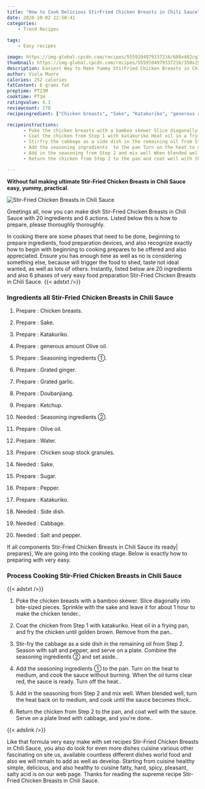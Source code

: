 ```yaml
---
title: "How to Cook Delicious StirFried Chicken Breasts in Chili Sauce"
date: 2020-10-02 22:50:41
categories:
    - Trend Recipes
    
tags:
    - Easy recipes

image: https://img-global.cpcdn.com/recipes/5559104979337216/680x482cq70/stir-fried-chicken-breasts-in-chili-sauce-recipe-main-photo.jpg
thumbnail: https://img-global.cpcdn.com/recipes/5559104979337216/350x250cq70/stir-fried-chicken-breasts-in-chili-sauce-recipe-main-photo.jpg
description: Easiest Way to Make Yummy StirFried Chicken Breasts in Chili Sauce with 20 ingredients and 6 stages of easy cooking.
author: Viola Moore
calories: 252 calories
fatContent: 6 grams fat
preptime: PT23M
cooktime: PT1H
ratingvalue: 4.1
reviewcount: 278
recipeingredient: ["Chicken breasts", "Sake", "Katakuriko", "generous amount Olive oil", "Seasoning ingredients ", "Grated ginger", "Grated garlic", "Doubanjiang", "Ketchup", "Seasoning ingredients ", "Olive oil", "Water", "Chicken soup stock granules", "Sake", "Sugar", "Pepper", "Katakuriko", "Side dish", "Cabbage", "Salt and pepper"]

recipeinstructions: 
      - Poke the chicken breasts with a bamboo skewer Slice diagonally into bitesized pieces Sprinkle with the sake and leave it for about 1 hour to make the chicken tender 
      - Coat the chicken from Step 1 with katakuriko Heat oil in a frying pan and fry the chicken until golden brown Remove from the pan 
      - Stirfry the cabbage as a side dish in the remaining oil from Step 2 Season with salt and pepper and serve on a plate Combine the seasoning ingredients  and set aside 
      - Add the seasoning ingredients  to the pan Turn on the heat to medium and cook the sauce without burning When the oil turns clear red the sauce is ready Turn off the heat 
      - Add in the seasoning from Step 2 and mix well When blended well turn the heat back on to medium and cook until the sauce becomes thick 
      - Return the chicken from Step 2 to the pan and coat well with the sauce Serve on a plate lined with cabbage and youre done

---
```




**Without fail making ultimate Stir-Fried Chicken Breasts in Chili Sauce easy, yummy, practical**. 


![Stir-Fried Chicken Breasts in Chili Sauce](https://img-global.cpcdn.com/recipes/5559104979337216/680x482cq70/stir-fried-chicken-breasts-in-chili-sauce-recipe-main-photo.jpg "Stir-Fried Chicken Breasts in Chili Sauce")




Greetings all, now you can make dish Stir-Fried Chicken Breasts in Chili Sauce with 20 ingredients and 6 actions. Listed below this is how to prepare, please thoroughly thoroughly.

In cooking there are some phases that need to be done, beginning to prepare ingredients, food preparation devices, and also recognize exactly how to begin with beginning to cooking prepares to be offered and also appreciated. Ensure you has enough time as well as no is considering something else, because will trigger the food to shed, taste not ideal wanted, as well as lots of others. Instantly, listed below are 20 ingredients and also 6 phases of very easy food preparation Stir-Fried Chicken Breasts in Chili Sauce.
{{< adstxt />}}

### Ingredients all Stir-Fried Chicken Breasts in Chili Sauce


1. Prepare  : Chicken breasts.

1. Prepare  : Sake.

1. Prepare  : Katakuriko.

1. Prepare  : generous amount Olive oil.

1. Prepare  : Seasoning ingredients ①.

1. Prepare  : Grated ginger.

1. Prepare  : Grated garlic.

1. Prepare  : Doubanjiang.

1. Prepare  : Ketchup.

1. Needed  : Seasoning ingredients ②.

1. Prepare  : Olive oil.

1. Prepare  : Water.

1. Prepare  : Chicken soup stock granules.

1. Needed  : Sake.

1. Prepare  : Sugar.

1. Prepare  : Pepper.

1. Prepare  : Katakuriko.

1. Needed  : Side dish.

1. Needed  : Cabbage.

1. Needed  : Salt and pepper.



If all components Stir-Fried Chicken Breasts in Chili Sauce its ready| prepares}, We are going into the cooking stage. Below is exactly how to preparing with very easy.

### Process Cooking Stir-Fried Chicken Breasts in Chili Sauce

{{< adstxt />}}


1. Poke the chicken breasts with a bamboo skewer. Slice diagonally into bite-sized pieces. Sprinkle with the sake and leave it for about 1 hour to make the chicken tender..



1. Coat the chicken from Step 1 with katakuriko. Heat oil in a frying pan, and fry the chicken until golden brown. Remove from the pan..



1. Stir-fry the cabbage as a side dish in the remaining oil from Step 2. Season with salt and pepper, and serve on a plate. Combine the seasoning ingredients ② and set aside..



1. Add the seasoning ingredients ① to the pan. Turn on the heat to medium, and cook the sauce without burning. When the oil turns clear red, the sauce is ready. Turn off the heat..



1. Add in the seasoning from Step 2 and mix well. When blended well, turn the heat back on to medium, and cook until the sauce becomes thick..



1. Return the chicken from Step 2 to the pan, and coat well with the sauce. Serve on a plate lined with cabbage, and you&#39;re done..





{{< adslink />}}

Like that formula very easy make with set recipes Stir-Fried Chicken Breasts in Chili Sauce, you also do look for even more dishes cuisine various other fascinating on site us, available countless different dishes world food and also we will remain to add as well as develop. Starting from cuisine healthy simple, delicious, and also healthy to cuisine fatty, hard, spicy, pleasant, salty acid is on our web page. Thanks for reading the supreme recipe Stir-Fried Chicken Breasts in Chili Sauce.
